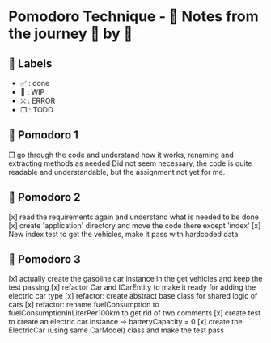 # Pomodoro Technique - :notebook: Notes from the journey :tomato: by :tomato:

## :bookmark: Labels

- ✅ : done
- 🚧 : WIP
- ⛌ : ERROR
- ❒ : TODO

## 🍅 Pomodoro 1

❒ go through the code and understand how it works, renaming and extracting methods as needed
Did not seem necessary, the code is quite readable and understandable, but the assignment not yet for me.

## 🍅 Pomodoro 2

[x] read the requirements again and understand what is needed to be done
[x] create 'application' directory and move the code there except 'index'
[x] New index test to get the vehicles, make it pass with hardcoded data

## 🍅 Pomodoro 3

[x] actually create the gasoline car instance in the get vehicles and keep the test passing
[x] refactor Car and ICarEntity to make it ready for adding the electric car type
[x] refactor: create abstract base class for shared logic of cars
[x] refactor: rename fuelConsumption to fuelConsumptionInLiterPer100km to get rid of two comments
[x] create test to create an electric car instance -> batteryCapacity = 0
[x] create the ElectricCar (using same CarModel) class and make the test pass

